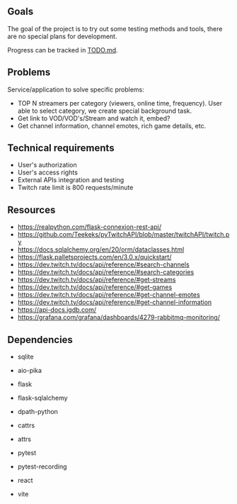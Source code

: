 ## Goals

The goal of the project is to try out some testing methods and tools, there are
no special plans for development.

Progress can be tracked in [TODO.md](TODO.md).

## Problems

Service/application to solve specific problems:

- TOP N streamers per category (viewers, online time, frequency). User able to
select category, we create special background task.
- Get link to VOD/VOD's/Stream and watch it, embed?
- Get channel information, channel emotes, rich game details, etc.

## Technical requirements

- User's authorization
- User's access rights
- External APIs integration and testing
- Twitch rate limit is 800 requests/minute

## Resources

- https://realpython.com/flask-connexion-rest-api/
- https://github.com/Teekeks/pyTwitchAPI/blob/master/twitchAPI/twitch.py
- https://docs.sqlalchemy.org/en/20/orm/dataclasses.html
- https://flask.palletsprojects.com/en/3.0.x/quickstart/
- https://dev.twitch.tv/docs/api/reference/#search-channels
- https://dev.twitch.tv/docs/api/reference/#search-categories
- https://dev.twitch.tv/docs/api/reference/#get-streams
- https://dev.twitch.tv/docs/api/reference/#get-games
- https://dev.twitch.tv/docs/api/reference/#get-channel-emotes
- https://dev.twitch.tv/docs/api/reference/#get-channel-information
- https://api-docs.igdb.com/
- https://grafana.com/grafana/dashboards/4279-rabbitmq-monitoring/

## Dependencies

- sqlite

- aio-pika
- flask
- flask-sqlalchemy
- dpath-python
- cattrs
- attrs
- pytest
- pytest-recording

- react
- vite
